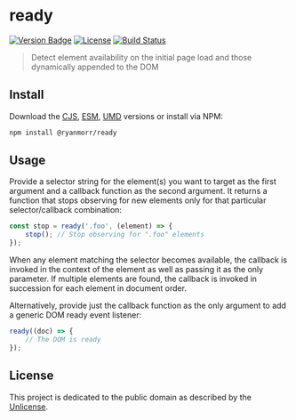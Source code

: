 # ready

[![Version Badge][version-image]][project-url]
[![License][license-image]][license-url]
[![Build Status][build-image]][build-url]

> Detect element availability on the initial page load and those dynamically appended to the DOM

## Install

Download the [CJS](https://github.com/ryanmorr/ready/raw/master/dist/cjs/ready.js), [ESM](https://github.com/ryanmorr/ready/raw/master/dist/esm/ready.js), [UMD](https://github.com/ryanmorr/ready/raw/master/dist/umd/ready.js) versions or install via NPM:

``` sh
npm install @ryanmorr/ready
```

## Usage

Provide a selector string for the element(s) you want to target as the first argument and a callback function as the second argument. It returns a function that stops observing for new elements only for that particular selector/callback combination:

``` javascript
const stop = ready('.foo', (element) => {
    stop(); // Stop observing for ".foo" elements
});
```

When any element matching the selector becomes available, the callback is invoked in the context of the element as well as passing it as the only parameter. If multiple elements are found, the callback is invoked in succession for each element in document order.

Alternatively, provide just the callback function as the only argument to add a generic DOM ready event listener:

``` javascript
ready((doc) => {
    // The DOM is ready
});
```

## License

This project is dedicated to the public domain as described by the [Unlicense](http://unlicense.org/).

[project-url]: https://github.com/ryanmorr/ready
[version-image]: https://img.shields.io/github/package-json/v/ryanmorr/ready?color=blue&style=flat-square
[build-url]: https://github.com/ryanmorr/ready/actions
[build-image]: https://img.shields.io/github/actions/workflow/status/ryanmorr/ready/node.js.yml?style=flat-square
[license-image]: https://img.shields.io/github/license/ryanmorr/ready?color=blue&style=flat-square
[license-url]: UNLICENSE